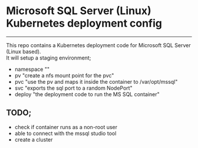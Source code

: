 # Microsoft SQL Server (Linux) Kubernetes deployment config
---

This repo contains a Kubernetes deployment code for Microsoft SQL Server (Linux based). <br>
It will setup a staging environment;
- namespace ""
- pv "create a nfs mount point for the pvc"
- pvc "use the pv and maps it inside the container to /var/opt/mssql"
- svc "exports the sql port to a random NodePort"
- deploy "the deployment code to run the MS SQL container"

## TODO;
- check if container runs as a non-root user
- able to connect with the mssql studio tool
- create a cluster
